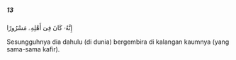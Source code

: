 ##### 13

<span class="ayah">إِنَّهُۥ كَانَ فِىٓ أَهْلِهِۦ مَسْرُورًا</span>

<span class="ayah_translation">Sesungguhnya dia dahulu (di dunia) bergembira di kalangan kaumnya (yang sama-sama kafir).</span>
